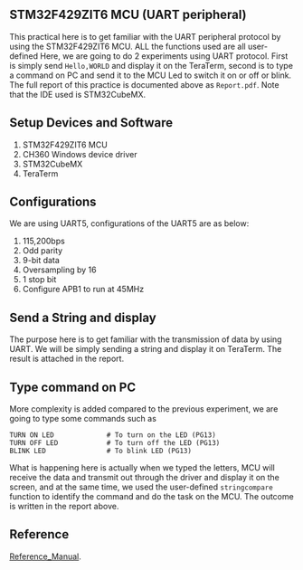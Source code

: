 STM32F429ZIT6 MCU (UART peripheral)
-----------------------------------

This practical here is to get familiar with the UART peripheral protocol by using the STM32F429ZIT6 MCU.
ALL the functions used are all user-defined
Here, we are going to do 2 experiments using UART protocol. First is simply send ```Hello,WORLD``` and display it on the TeraTerm, second is to type a command on PC and send it to the MCU Led to switch it on or off or blink. The full report of this practice is
documented above as ```Report.pdf```. Note that the IDE used is STM32CubeMX.

Setup Devices and Software
--------------------------
1. STM32F429ZIT6 MCU
2. CH360 Windows device driver
3. STM32CubeMX
4. TeraTerm

Configurations
--------------
We are using UART5, configurations of the UART5 are as below:
1. 115,200bps
2. Odd parity
3. 9-bit data
4. Oversampling by 16
5. 1 stop bit
6. Configure APB1 to run at 45MHz

Send a String and display
-------------------------
The purpose here is to get familiar with the transmission of data by using UART. We will be simply sending a string and display it on TeraTerm. The result is attached in the report.

Type command on PC
------------------
More complexity is added compared to the previous experiment, we are going to type some commands such as
```
TURN ON LED             # To turn on the LED (PG13)
TURN OFF LED            # To turn off the LED (PG13)
BLINK LED               # To blink LED (PG13)
```
What is happening here is actually when we typed the letters, MCU will receive the data and transmit out through the driver and display it on the screen, and at the same time, we used the user-defined ```stringcompare``` function to identify the command and do the task on the MCU. The outcome is written in the report above.

Reference
---------
[Reference_Manual](https://www.st.com/content/ccc/resource/technical/document/reference_manual/3d/6d/5a/66/b4/99/40/d4/DM00031020.pdf/files/DM00031020.pdf/jcr:content/translations/en.DM00031020.pdf).
